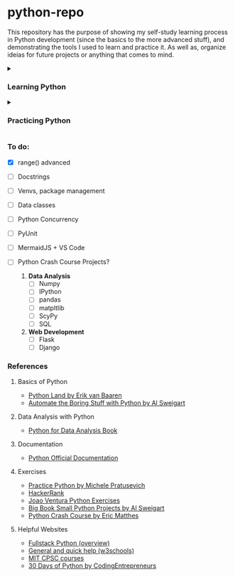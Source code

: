 
<h1> python-repo </h1>
<p>
This repository has the purpose of showing my self-study learning process in Python development (since the basics to the more advanced stuff), and demonstrating the tools I used to learn and practice it. As well as, organize ideias for future projects or anything that comes to mind.
</p>

<details><summary><h3> Learning Python </h3></summary>
<p>

1. **basics**
    - Installing Python3
    - Setting up an IDE (Visual Studio Code)
    - print() function
        - f-string format
    - range() function
    - basic datatypes (int, float, string, bool)
        - string methods
    - conditionals (if, else, elif)
    - loops (while, for)
        - break, continue statements
        - nested loops
    - function basics
2. **data_types**
    - lists
    - dictionary
    - sets
    - tuples
    - comprehensions
3. **iterator**
    - how it works in Python
    - iterator vs iterable
    - built-in iterators
    - making your own iterator with __iter__method and __next__method
4. **function_adv**
    - advanced concepts
        - forced keyword arguments
        - wrapper function
        - lambda functions
5. **objects**
    - basics
        - "self"
        - constructors
        - methods
        - creating instances, invoking a class
    - inheritance
        - overriding (methods, constructors)
6. **modules**
    - importing lib, modules
    - package
7. **OS_interacion**
    - w/r files
    - move, delete, create, rename files
    - file permissions, users and groups, file types
8. **data_processing**
    - JSON
    - YAML
    - requests lib
    - BeautifulSoup lib
9. **plotting**
    - bokeh lib
10. **exceptions**
    - try, except, else, finally
    - raising/throwing exceptions
</p>    
</details>    

<details><summary><h3>Practicing Python </h3></summary>
</p>

1. **PracticePythonDotOrg**
    - All exercises done (39 exercises)
        - Covers all basic functionalities (with increasing difficulty) 
</p>
</details>

       
<h3> To do: </h3>

- [x] range() advanced
- [ ] Docstrings
- [ ] Venvs, package management
- [ ] Data classes
- [ ] Python Concurrency
- [ ] PyUnit
- [ ] MermaidJS + VS Code
- [ ] Python Crash Course Projects?

    1. **Data Analysis**
        - [ ] Numpy
        - [ ] IPython
        - [ ] pandas
        - [ ] matpltlib
        - [ ] ScyPy
        - [ ] SQL
    
    2. **Web Development**
        - [ ] Flask
        - [ ] Django

<h3> References </h3>

1. Basics of Python
    - [Python Land by Erik van Baaren](https://python.land)
    - [Automate the Boring Stuff with Python by Al Sweigart](https://automatetheboringstuff.com/)

2. Data Analysis with Python
    - [Python for Data Analysis Book](https://www.cin.ufpe.br/~embat/Python%20for%20Data%20Analysis.pdf)

3. Documentation
    - [Python Official Documentation](https://docs.python.org/3/tutorial/index.html)

4. Exercises
    - [Practice Python by Michele Pratusevich](https://www.practicepython.org/)
    - [HackerRank](https://www.hackerrank.com/domains/python)
    - [Joao Ventura Python Exercises](https://joaoventura.net/static/files/python_exercises_book.pdf)
    - [Big Book Small Python Projects by Al Sweigart](https://edu.anarcho-copy.org/Programming%20Languages/Python/BigBookSmallPythonProjects.pdf)
    - [Python Crash Course by Eric Matthes](http://bedford-computing.co.uk/learning/wp-content/uploads/2015/10/No.Starch.Python.Oct_.2015.ISBN_.1593276036.pdf)

5. Helpful Websites
    - [Fullstack Python (overview)](https://www.fullstackpython.com/table-of-contents.html)
    - [General and quick help (w3schools)](https://www.w3schools.com/python/)
    - [MIT CPSC courses](https://ocw.mit.edu/search/?l=Undergraduate&s=department_course_numbers.sort_coursenum&t=Computer%20Science)
    - [30 Days of Python by CodingEntrepreneurs](https://www.youtube.com/playlist?list=PLEsfXFp6DpzQjDBvhNy5YbaBx9j-ZsUe6 )
        


